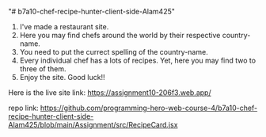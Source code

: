 "# b7a10-chef-recipe-hunter-client-side-Alam425" 

1. I've made a restaurant site.
2. Here you may find chefs around the world by their respective country-name.
3. You need to put the currect spelling of the country-name.
4. Every individual chef has a lots of recipes. Yet, here you may find two to three of them.
5. Enjoy the site. Good luck!!


Here is the live site link:
https://assignment10-206f3.web.app/

repo link:
https://github.com/programming-hero-web-course-4/b7a10-chef-recipe-hunter-client-side-Alam425/blob/main/Assignment/src/RecipeCard.jsx
